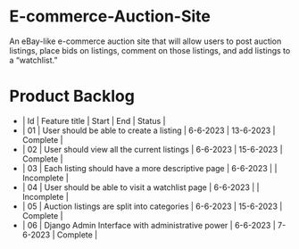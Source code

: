 # E-commerce-Auction-Site
An eBay-like e-commerce auction site that will allow users to post auction listings, place bids on listings, comment on those listings, and add listings to a “watchlist.”


# Product Backlog

- | Id | Feature title                                    | Start     |    End    |   Status    |
- | 01 | User should be able to create a listing          |  6-6-2023 | 13-6-2023 |  Complete   |
- | 02 | User should view all the current listings        |  6-6-2023 | 15-6-2023 |  Complete   |
- | 03 | Each listing should have a more descriptive page |  6-6-2023 |           |  Incomplete |
- | 04 | User should be able to visit a watchlist page    |  6-6-2023 |           |  Incomplete |
- | 05 | Auction listings are split into categories       |  6-6-2023 | 15-6-2023 |  Complete   |
- | 06 | Django Admin Interface with administrative power |  6-6-2023 |  7-6-2023 |  Complete   |

